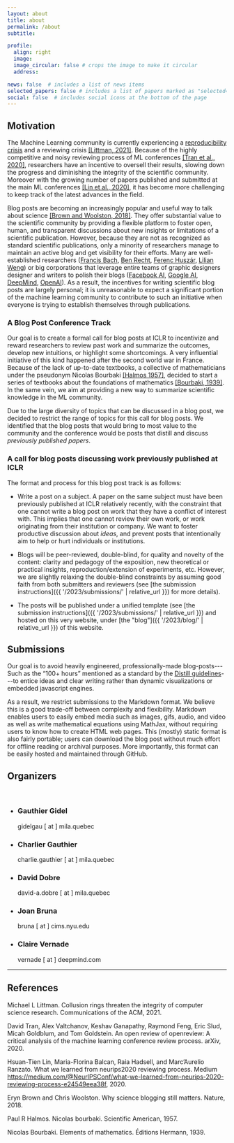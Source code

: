 ```yaml
---
layout: about
title: about
permalink: /about
subtitle:

profile:
  align: right
  image: 
  image_circular: false # crops the image to make it circular
  address: 

news: false  # includes a list of news items
selected_papers: false # includes a list of papers marked as "selected={true}"
social: false  # includes social icons at the bottom of the page
---
```



## Motivation

The Machine Learning community is currently experiencing a
[reproducibility crisis](https://neuripsconf.medium.com/designing-the-reproducibility-program-for-neurips-2020-7fcccaa5c6ad)
and a reviewing crisis [[Littman, 2021]](#Litt). Because of the highly competitive and noisy
reviewing process of ML conferences [[Tran et al., 2020]](#Tran), researchers have an incentive to
oversell their results, slowing down the progress and diminishing the
integrity of the scientific community. Moreover with the growing number
of papers published and submitted at the main ML conferences [[Lin et al., 2020]](#Lin), it has
become more challenging to keep track of the latest advances in the
field.

Blog posts are becoming an increasingly popular and useful way to talk
about science [[Brown and Woolston, 2018]](#Brow).
They offer substantial value to the scientific community
by providing a flexible platform to foster open, human, and transparent
discussions about new insights or limitations of a scientific
publication. However, because they are not as recognized as standard
scientific publications, only a minority of researchers manage to
maintain an active blog and get visibility for their efforts. Many are
well-established researchers ([Francis Bach](https://francisbach.com/),
[Ben Recht](https://www.argmin.net/), [Ferenc
Huszár](https://www.inference.vc/), [Lilian
Weng](https://lilianweng.github.io/lil-log/)) or big corporations that
leverage entire teams of graphic designers designer and writers to
polish their blogs ([Facebook AI](https://ai.facebook.com/blog/?page=1),
[Google AI](https://ai.googleblog.com/),
[DeepMind](https://deepmind.com/blog),
[OpenAI](https://openai.com/blog/)). As a result, the incentives for
writing scientific blog posts are largely personal; it is unreasonable
to expect a significant portion of the machine learning community to
contribute to such an initiative when everyone is trying to establish
themselves through publications.

### A Blog Post Conference Track

Our goal is to create a formal call for blog posts at ICLR to
incentivize and reward researchers to review past work and summarize the
outcomes, develop new intuitions, or highlight some shortcomings. A very
influential initiative of this kind happened after the second world war
in France. Because of the lack of up-to-date textbooks, a collective of
mathematicians under the pseudonym Nicolas Bourbaki [[Halmos 1957]](#Halm), decided to start a
series of textbooks about the foundations of mathematics [[Bourbaki, 1939]](#Bour).
In the same vein, we aim at providing a new way to summarize scientific knowledge in
the ML community.

Due to the large diversity of topics that can be discussed in a blog
post, we decided to restrict the range of topics for this call for blog
posts. We identified that the blog posts that would bring to most value
to the community and the conference would be posts that distill and
discuss *previously published papers*.

### A call for blog posts discussing work previously published at ICLR

The format and process for this blog post track is as follows:

- Write a post on a subject. A paper on the same subject must have been previously published at ICLR relatively recently, with the
    constraint that one cannot write a blog post on work that they have
    a conflict of interest with. This implies that one cannot review
    their own work, or work originating from their institution or
    company. We want to foster productive discussion about *ideas*, and
    prevent posts that intentionally aim to help or hurt individuals or
    institutions.

- Blogs will be peer-reviewed, double-blind,
    for quality and novelty of the content: clarity and pedagogy of the
    exposition, new theoretical or practical insights,
    reproduction/extension of experiments, etc. However, we are slightly relaxing the double-blind constraints by 
    assuming good faith from both submitters and reviewers (see [the submission instructions]({{ '/2023/submissions/' | relative_url }}) for more details).

- The posts will be published under a unified template (see [the submission instructions]({{ '/2023/submissions/' | relative_url }})
    and hosted on this very website, under [the "blog"]({{ '/2023/blog/' | relative_url }}) of this website.


## Submissions

Our goal is to avoid heavily engineered, professionally-made
blog-posts---Such as the “100+ hours” mentioned as a standard by the [Distill
guidelines](https://distill.pub/journal/)---to entice ideas and clear writing rather than dynamic
visualizations or embedded javascript engines.

As a result, we restrict submissions to the Markdown format. We believe
this is a good trade-off between complexity and flexibility. Markdown
enables users to easily embed media such as images, gifs, audio, and
video as well as write mathematical equations using MathJax, without
requiring users to know how to create HTML web pages. This (mostly)
static format is also fairly portable; users can download the blog post
without much effort for offline reading or archival purposes. More
importantly, this format can be easily hosted and maintained through
GitHub.

## Organizers

&nbsp;

<ul class="image-list-small">
  <li>
    <a style="background-image: url({{site.url}}/public/images/organizers/gg.jpg);"></a>
    <div class="details">
      <h3>Gauthier Gidel</h3>
      <p class="image-author">gidelgau [ at ] mila.quebec</p>
    </div>
  </li>
  <li>
    <a style="background-image: url({{site.url}}/public/images/organizers/cg.jpg);"></a>
    <div class="details">
      <h3>Charlier Gauthier</h3>
      <p class="image-author">charlie.gauthier [ at ] mila.quebec</p>
    </div>
  </li>
  <li>
    <a style="background-image: url({{site.url}}/public/images/organizers/dd.jpg);"></a>
    <div class="details">
      <h3>David Dobre</h3>
      <p class="image-author">david-a.dobre [ at ] mila.quebec</p>
    </div>
  </li>
  <li>
    <a style="background-image: url('{{site.url}}/public/images/organizers/sb.jpg');"></a>
    <div class="details">
      <h3>Joan Bruna</h3>
      <p class="image-author">bruna [ at ] cims.nyu.edu</p>
    </div>
  </li>
  <li>
    <a style="background-image: url('{{site.url}}/public/images/organizers/cv.jpg');"></a>
    <div class="details">
      <h3>Claire Vernade</h3>
      <p class="image-author">vernade [ at ] deepmind.com</p>
    </div>
  </li>
</ul>

---

## References

<a name="Litt">Michael L Littman. Collusion rings threaten the integrity of computer science research. Communications of the ACM, 2021.</a>

<a name="Tran">David Tran, Alex Valtchanov, Keshav Ganapathy, Raymond Feng, Eric Slud, Micah Goldblum, and Tom Goldstein. An open review of openreview: A critical analysis of the machine learning conference review process. arXiv, 2020. </a>

<a name="Lin">Hsuan-Tien Lin, Maria-Florina Balcan, Raia Hadsell, and Marc’Aurelio Ranzato. What we learned from neurips2020 reviewing process. Medium https://medium.com/@NeurIPSConf/what-we-learned-from-neurips-2020-reviewing-process-e24549eea38f, 2020. </a>

<a name="Brow">Eryn Brown and Chris Woolston. Why science blogging still matters. Nature, 2018.</a>

<a name="Halm">Paul R Halmos. Nicolas bourbaki. Scientific American, 1957.<a>

<a name="Bour">Nicolas Bourbaki. Elements of mathematics. Éditions Hermann, 1939.</a>